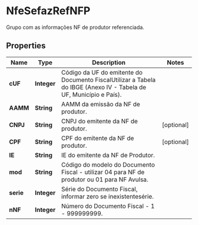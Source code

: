 

# NfeSefazRefNFP

Grupo com as informações NF de produtor referenciada.

## Properties

| Name | Type | Description | Notes |
|------------ | ------------- | ------------- | -------------|
|**cUF** | **Integer** | Código da UF do emitente do Documento FiscalUtilizar a Tabela do IBGE (Anexo IV - Tabela de UF, Município e País). |  |
|**AAMM** | **String** | AAMM da emissão da NF de produtor. |  |
|**CNPJ** | **String** | CNPJ do emitente da NF de produtor. |  [optional] |
|**CPF** | **String** | CPF do emitente da NF de produtor. |  [optional] |
|**IE** | **String** | IE do emitente da NF de Produtor. |  |
|**mod** | **String** | Código do modelo do Documento Fiscal - utilizar 04 para NF de produtor  ou 01 para NF Avulsa. |  |
|**serie** | **Integer** | Série do Documento Fiscal, informar zero se inexistentesérie. |  |
|**nNF** | **Integer** | Número do Documento Fiscal - 1 - 999999999. |  |



